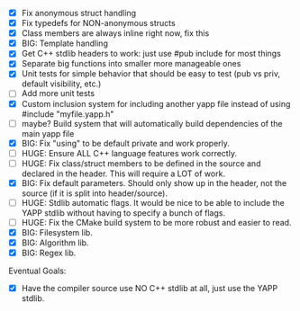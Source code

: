 - [x] Fix anonymous struct handling
- [x] Fix typedefs for NON-anonymous structs
- [x] Class members are always inline right now, fix this
- [x] BIG: Template handling
- [x] Get C++ stdlib headers to work: just use #pub include for most things
- [x] Separate big functions into smaller more manageable ones
- [x] Unit tests for simple behavior that should be easy to test (pub vs priv, default visibility, etc.)
- [ ] Add more unit tests
- [x] Custom inclusion system for including another yapp file instead of using #include "myfile.yapp.h"
- [ ] maybe? Build system that will automatically build dependencies of the main yapp file
- [x] BIG: Fix "using" to be default private and work properly.
- [ ] HUGE: Ensure ALL C++ language features work correctly.
- [ ] HUGE: Fix class/struct members to be defined in the source and declared in the header. This will require a LOT of work.
- [x] BIG: Fix default parameters. Should only show up in the header, not the source (if it is split into header/source).
- [ ] HUGE: Stdlib automatic flags. It would be nice to be able to include the YAPP stdlib without having to specify a bunch of flags.
- [ ] HUGE: Fix the CMake build system to be more robust and easier to read.
- [x] BIG: Filesystem lib.
- [x] BIG: Algorithm lib.
- [x] BIG: Regex lib.

Eventual Goals:
- [x] Have the compiler source use NO C++ stdlib at all, just use the YAPP stdlib.